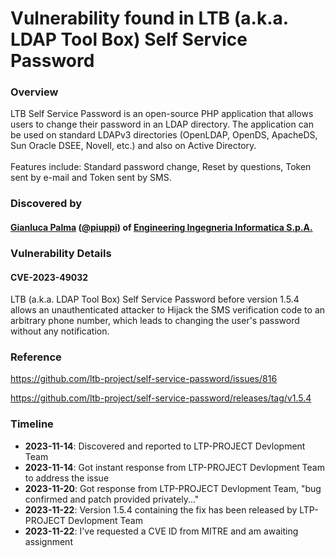# Vulnerability found in LTB (a.k.a. LDAP Tool Box) Self Service Password 

### Overview
LTB Self Service Password is an open-source PHP application that allows users to change their password in an LDAP directory. The application can be used on standard LDAPv3 directories (OpenLDAP, OpenDS, ApacheDS, Sun Oracle DSEE, Novell, etc.) and also on Active Directory.<br><br>Features include: Standard password change, Reset by questions, Token sent by e-mail and Token sent by SMS.


### Discovered by
#### [Gianluca Palma](https://www.linkedin.com/in/piuppi/) ([@piuppi](https://twitter.com/piuppi)) of [Engineering Ingegneria Informatica S.p.A.](https://www.eng.it)
 
### Vulnerability Details

#### CVE-2023-49032
LTB (a.k.a. LDAP Tool Box) Self Service Password before version 1.5.4 allows an unauthenticated attacker to Hijack the SMS verification code to an arbitrary phone number, which leads to changing the user's password without any notification.

### Reference
https://github.com/ltb-project/self-service-password/issues/816

https://github.com/ltb-project/self-service-password/releases/tag/v1.5.4

### Timeline
- **2023-11-14**: Discovered and reported to LTP-PROJECT Devlopment Team
- **2023-11-14**: Got instant response from LTP-PROJECT Devlopment Team to address the issue
- **2023-11-20**: Got response from LTP-PROJECT Devlopment Team, "bug confirmed and patch provided privately..."
- **2023-11-22**: Version 1.5.4 containing the fix has been released by LTP-PROJECT Devlopment Team
- **2023-11-22**: I've requested a CVE ID from MITRE and am awaiting assignment


